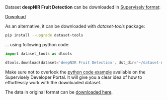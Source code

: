 Dataset **deepNIR Fruit Detection** can be downloaded in [Supervisely format](https://developer.supervisely.com/api-references/supervisely-annotation-json-format):

 [Download](https://assets.supervisely.com/supervisely-supervisely-assets-public/teams_storage/K/s/U9/Ww5suakklYmx4pOWlBnyTYTzxBh7btp2anl3UYMoBCEDBSu2nFwJXRTwDH0f9SBasONziPzZ0Ka7G4m64VGxLcw96sLixHDhkuQVd87JuIhP1gg8fF15nZnthQVx.tar)

As an alternative, it can be downloaded with *dataset-tools* package:
``` bash
pip install --upgrade dataset-tools
```

... using following python code:
``` python
import dataset_tools as dtools

dtools.download(dataset='deepNIR Fruit Detection', dst_dir='~/dataset-ninja/')
```
Make sure not to overlook the [python code example](https://developer.supervisely.com/getting-started/python-sdk-tutorials/iterate-over-a-local-project) available on the Supervisely Developer Portal. It will give you a clear idea of how to effortlessly work with the downloaded dataset.

The data in original format can be [downloaded here](https://zenodo.org/record/6324489/files/yolov5.zip?download=1).